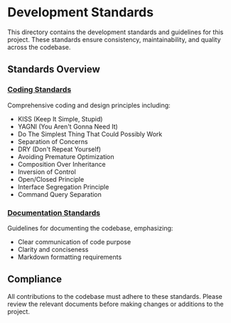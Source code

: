 # Development Standards

This directory contains the development standards and guidelines for this project. These standards ensure consistency, maintainability, and quality across the codebase.

## Standards Overview

### [Coding Standards](coding.md)

Comprehensive coding and design principles including:

- KISS (Keep It Simple, Stupid)
- YAGNI (You Aren't Gonna Need It)
- Do The Simplest Thing That Could Possibly Work
- Separation of Concerns
- DRY (Don't Repeat Yourself)
- Avoiding Premature Optimization
- Composition Over Inheritance
- Inversion of Control
- Open/Closed Principle
- Interface Segregation Principle
- Command Query Separation

### [Documentation Standards](documentation.md)

Guidelines for documenting the codebase, emphasizing:

- Clear communication of code purpose
- Clarity and conciseness
- Markdown formatting requirements

## Compliance

All contributions to the codebase must adhere to these standards. Please review the relevant documents before making changes or additions to the project.

